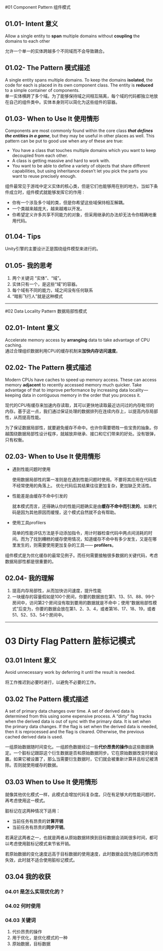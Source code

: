 #01 Component Pattern 组件模式

## 01.01- Intent 意义
Allow a single entity to **span** multiple domains without **coupling** the domains to each other

允许一个单一的实体跨越多个不同域而不会导致耦合。

## 01.02- The Pattern 模式描述
A single entity spans multiple domains. To keep the domains **isolated**, the code for each is placed in its own component class. The entity is **reduced** to a simple container of components.
<br>
单一实体横跨了多个域。为了能够保持域之间相互隔离，每个域的代码都独立地放在自己的组件类中。实体本身则可以简化为这些组件的容器。

## 01.03- When to Use It 使用情形
Components are most commonly found within the core class ***that defines the entities in a game***, but they may be useful in other places as well. This pattern can be put to good use when any of these are true:

- You have a class that touches multiple domains which you want to keep decoupled from each other.
- A class is getting massive and hard to work with.
- You want to be able to define a variety of objects that share different capabilities, but using inheritance doesn’t let you pick the parts you want to reuse precisely enough.

组件最常见于游戏中定义实体的核心类，但是它们也能够用在别的地方。当如下条件成立时，组件模式就能够发挥它的作用 :

- 你有一个涉及多个域的类，但是你希望这些域保持相互解耦。
- 一个类越来越庞大，越来越难以开发。
- 你希望定义许多共享不同能力的对象，但采用继承的办法却无法令你精确地重用代码。

## 01.04- Tips
Unity引擎的主要设计正是围绕组件模型来进行的。
## 01.05- 我的思考
1. 两个关键词 “实体”、“域”。
2. 实体只有一个，是这些“域”的容器。
3. 每个域有不同的能力，域之间没有任何联系
4. “暗影飞行人”就是这种模式

----------

#02  Data Locality Pattern 数据局部性模式

## 02.01- Intent 意义
Accelerate memory access by **arranging** data to take advantage of CPU caching.
<br>
通过合理组织数据利用CPU的缓存机制来**加快内存访问速度**。

## 02.02- The Pattern 模式描述

Modern CPUs have caches to speed up memory access. These can access memory **adjacent** to recently accessed memory much quicker. Take advantage of that to improve performance by increasing data locality — keeping data in contiguous memory in the order that you process it.

现代的CPU有缓存来加速内存读取，其可以更快地读取最近访问过的内存毗邻的内存。基于这一点，我们通过保证处理的数据排列在连续内存上，以提高内存局部性，从而提高性能。

为了保证数据局部性，就要避免缓存不命中。也许你需要牺牲一些宝贵的抽象。你越围绕数据局部性设计程序，就越放弃继承、接口和它们带来的好处。没有银弹，只有权衡。

## 02.03- When to Use It 使用情形

- 遇到性能问题时使用

	 使用数据局部性的第一准则是在遇到性能问题时使用。不要将其应用在代码库不经常使用的角落上。 优化代码后其结果往往更加复杂，更加缺乏灵活性。

- 性能差是由缓存不命中引发的

	就本模式而言，还得确认你的性能问题确实是由**缓存不命中而引发的**。如果代码是因为其他原因而缓慢，这个模式自然就不会有帮助。
- 使用工具profilers

	简单的性能评估方法是手动添加指令，用计时器检查代码中两点间消耗的时间。而为了找到糟糕的缓存使用情况，知道缓存不命中有多少发生，又是在哪里发生的，则需要使用更加复杂的工具—— **profilers**。

组件模式是为优化缓存的最常见例子。而任何需要接触很多数据的关键代码，考虑数据局部性都是很重要的。

## 02.04- 我的理解
1. 提高内存局部性，从而加快访问速度，提升性能
2. 一块缓存的容量假如是100个房间，你要的数据放在第1、13、51、88、99个房间中，访问第2个房间没有取到要用的数据就是不命中；使用“数据局部性模式”后变为，你要的数据会放在第1、2、3、4，或者第16、17、18、19，或者51、52、53、54个房间中。


----------

# 03 Dirty Flag Pattern 脏标记模式

## 03.01  Intent 意义

Avoid unnecessary work by deferring it until the result is needed.

将工作推迟到必要时进行，以避免不必要的工作。

## 03.02 The Pattern 模式描述

A set of primary data changes over time. A set of derived data is determined from this using some expensive process. A “dirty” flag tracks when the derived data is out of sync with the primary data. It is set when the primary data changes. If the flag is set when the derived data is needed, then it is reprocessed and the flag is cleared. Otherwise, the previous cached derived data is used.

一组原始数据随时间变化。一组颜色数据经过一些**代价昂贵的操作**由这些数据确定。一个脏标记跟踪这个衍生数据是否和原始数据同步。它在原始数据改变时被设置。如果它被设置了，那么当需要衍生数据时，它们就会被重新计算并且标记被清除。否则就使用缓存的数据。


## 03.03 When to Use It 使用情形

就像其他优化模式一样，此模式会增加代码复杂度。只在有足够大的性能问题时，再考虑使用这一模式。

脏标记在这两种情况下适用：

- 当前任务有昂贵的**计算开销**
- 当前任务有昂贵的**同步开销**。

若满足这两者之一，也就是两者从原始数据转换到目标数据会消耗很多时间，都可以考虑使用脏标记模式来节省开销。

若原始数据的变化速度远高于目标数据的使用速度，此时数据会因为随后的修改而失效，此时就不适合使用脏标记模式。

## 03.04 我的收获
### 04.01 是怎么实现优化的？
### 04.02 何时使用
### 04.03 关键词
1. 代价昂贵的操作
2. 用于优化，是优化模式的一种
3. 原始数据，目标数据


